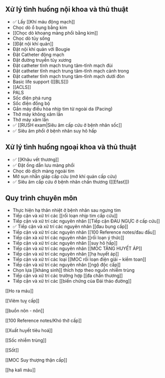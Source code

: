 ## Xử lý tình huống nội khoa và thủ thuật
- ✅ Lấy [[Khí máu động mạch]]
- Chọc dò ổ bụng bằng kim
- [[Chọc dò khoang màng phổi bằng kim]]
- Chọc dò tủy sống
- [[Đặt nội khí quản]]
- Đặt nội khí quản với Bougie
- Đặt Catheter động mạch
- Đặt đường truyền tủy xương
- Đặt catheter tĩnh mạch trung tâm-tĩnh mạch đùi
- Đặt catheter tĩnh mạch trung tâm-tĩnh mạch cảnh trong
- Đặt catheter tĩnh mạch trung tâm-tĩnh mạch dưới đòn
- Basic life support ([[BLS]])
- [[ACLS]]
- PALS
- Sốc điện phá rung
- Sốc điện đồng bộ
- Gắn máy điều hòa nhịp tim từ ngoài da (Pacing)
- Thở máy không xâm lấn
- Thở máy xâm lấn
- ✅ [[RUSH exam|Siêu âm cấp cứu ở bệnh nhân sốc]]
- ✅ Siêu âm phổi ở bệnh nhân suy hô hấp
## Xử lý tình huống ngoại khoa và thủ thuật
- ✅ [[Khâu vết thương]]
- ✅ Đặt ống dẫn lưu màng phổi
- Chọc dò dịch màng ngoài tim
- Mở sụn nhẫn giáp cấp cứu (mở khí quản cấp cứu)
- ✅ Siêu âm cấp cứu ở bệnh nhân chấn thương ([[Efast]])
## Quy trình chuyên môn
- Thực hiện hạ thân nhiệt ở bệnh nhân sau ngưng tim
- Tiếp cận và xử trí các [[rối loạn nhịp tim cấp cứu]]
- Tiếp cận và xử trí các nguyên nhân [[Tiếp cận ĐAU NGỰC ở cấp cứu]]
- ✅ Tiếp cận và xử trí các nguyên nhân [[đau bụng cấp]]
- Tiếp cận và xử trí các nguyên nhân [[100 Reference notes/đau đầu]]
- Tiếp cận xà xử trí các nguyên nhân [[rối loạn ý thức]]
- Tiếp cận và xử trí các nguyên nhân [[suy hô hấp]]
- Tiếp cận và xử trí các nguyên nhân [[MOC TĂNG HUYẾT ÁP]]
- Tiếp cận và xử trí các nguyên nhân [[hạ huyết áp]]
- Tiếp cận và xử trí các loại [[MOC rối loạn điện giải – kiềm toan]]
- Tiếp cận và xử trí các nguyên nhân [[ngộ độc cấp]]
- Chọn lựa [[kháng sinh]] thích hợp theo nguồn nhiễm trùng
- Tiếp cận và xử trí các trường hợp [[đa chấn thương]]
- Tiếp cận và xử trí các [[biến chứng của Đái tháo đường]]

[[Ho ra máu]]

[[Viêm tuỵ cấp]]

[[buồn nôn - nôn]]

[[100 Reference notes/Khó thở cấp]]

[[Xuất huyết tiêu hoá]]

[[Sốc nhiễm trùng]]

[[Sốt]]

[[MOC Suy thượng thận cấp]]

[[hạ kali máu]]
